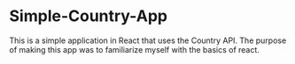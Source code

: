 # Simple-Country-App

This is a simple application in React that uses the Country API.
The purpose of making this app was to familiarize myself with the basics of react.
